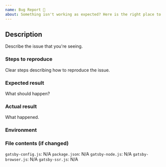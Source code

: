 ```yaml
---
name: Bug Report 🐞
about: Something isn't working as expected? Here is the right place to report.
---
```


<!--
  To make it easier for us to help you — please follow the suggested format below.

  Useful Links:
  - Documentation: https://www.gatsbyjs.org/docs/
  - How to File an Issue: https://www.gatsbyjs.org/docs/how-to-file-an-issue/

  Before opening a new issue, please search existing issues https://github.com/gatsbyjs/gatsby/issues
-->

## Description

Describe the issue that you're seeing.

### Steps to reproduce

Clear steps describing how to reproduce the issue.

### Expected result

What should happen?

### Actual result

What happened.

### Environment

<!--
  Required. Run `gatsby info --clipboard` in your gatsby project directory and paste its contents here.
  Not working? You may need to update your global gatsby-cli - `npm install -g gatsby-cli`
-->

### File contents (if changed)

`gatsby-config.js`: N/A <!-- Please use a code block or just leave it as is if wasn't changed -->
`package.json`: N/A <!-- Please use a code block or just leave it as is if wasn't changed -->
`gatsby-node.js`: N/A <!-- Please use a code block or just leave it as is if wasn't changed -->
`gatsby-browser.js`: N/A <!-- Please use a code block or just leave it as is if wasn't changed -->
`gatsby-ssr.js`: N/A <!-- Please use a code block or just leave it as is if wasn't changed -->
